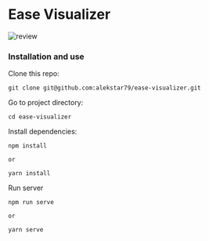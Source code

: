 # Ease Visualizer

![review](src/assets/review.gif "Drawing App")

### Installation and use

Clone this repo:
```shell
git clone git@github.com:alekstar79/ease-visualizer.git
```
Go to project directory:
```shell
cd ease-visualizer
```
Install dependencies:
```shell
npm install

or

yarn install
```
Run server
````shell
npm run serve

or

yarn serve
````
